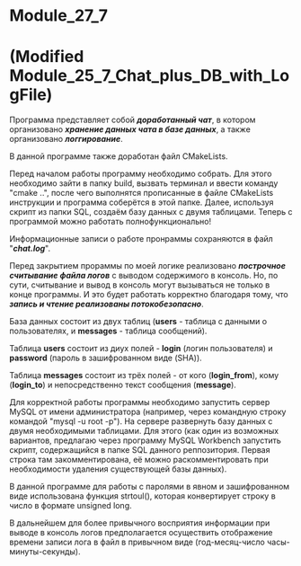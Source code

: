 # Module_27_7

# (Modified  Module_25_7_Chat_plus_DB_with_LogFile)

Программа представляет собой ***доработанный чат***, в котором организовано ***хранение данных чата в базе данных***, а также организовано ***логгирование***.

В данной программе также доработан файл CMakeLists.

Перед началом работы программу необходимо собрать. Для этого необходимо зайти в папку build, вызвать терминал и ввести команду "cmake ..", после чего выполнятся прописанные в файле CMakeLists инструкции и программа соберётся в этой папке. Далее, используя скрипт из папки SQL, создаём базу данных с двумя таблицами. Теперь с программой можно работать полнофункционально!

Информационные записи о работе пронраммы сохраняются в файл "***chat.log***".

Перед закрытием прораммы по моей логике реализовано ***построчное считывание файла логов*** с выводом содержимого в консоль. Но, по сути, считывание и вывод в консоль могут вызываться не только в конце программы. И это будет работать корректно благодаря тому, что ***запись и чтение реализованы потокобезопасно***.

База данных состоит из двух таблиц (**users** - таблица с данными о пользователях, и **messages** - таблица сообщений).

Таблица **users** состоит из диух полей - **login** (логин пользователя) и **password** (пароль в зашифрованном виде (SHA)).

Таблица **messages** состоит из трёх полей - от кого (**login_from**), кому (**login_to**) и непосредственно текст сообщения (**message**).

Для корректной работы программы необходимо запустить сервер MySQL от имени администратора (например, через командную строку командой "mysql -u root -p"). На сервере развернуть базу данных с двумя необходимыми таблицами. Для этого (как один из возможных вариантов, предлагаю через программу MySQL Workbench запустить скрипт, содержащийся в папке SQL данного реппозитория. Первая строка там закомментирована, её можно раскомментировать при необходимости удаления существующей базы данных).

В данной программе для работы с паролями в явном и зашифрованном виде использована функция strtoul(), которая конвертирует строку в число в формате unsigned long.

В дальнейшем для более привычного восприятия информации при выводе в консоль логов предполагается осуществить отображение времени записи лога в файл в привычном виде (год-месяц-число часы-минуты-секунды).